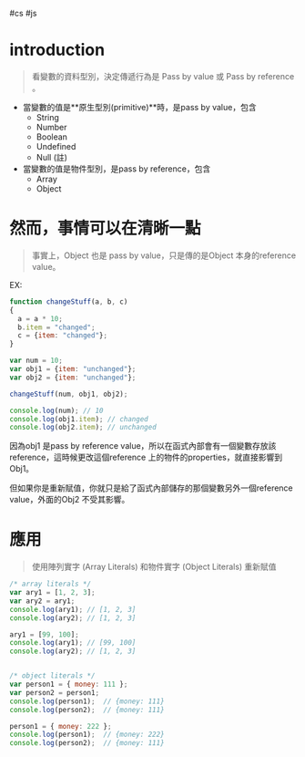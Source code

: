 #cs #js

# introduction
> 看變數的資料型別，決定傳遞行為是 Pass by value 或 Pass by reference 。

-   當變數的值是**原生型別(primitive)**時，是pass by value，包含
    -   String
    -   Number
    -   Boolean
    -   Undefined
    -   Null (註)
-   當變數的值是物件型別，是pass by reference，包含
    -   Array
    -   Object

# 然而，事情可以在清晰一點
> 事實上，Object 也是 pass by value，只是傳的是Object 本身的reference value。

EX: 
```javascript
function changeStuff(a, b, c)
{
  a = a * 10;
  b.item = "changed";
  c = {item: "changed"};
}

var num = 10;
var obj1 = {item: "unchanged"};
var obj2 = {item: "unchanged"};

changeStuff(num, obj1, obj2);

console.log(num); // 10
console.log(obj1.item); // changed
console.log(obj2.item); // unchanged
```
因為obj1 是pass by reference value，所以在函式內部會有一個變數存放該reference，這時候更改這個reference 上的物件的properties，就直接影響到Obj1。

但如果你是重新賦值，你就只是給了函式內部儲存的那個變數另外一個reference value，外面的Obj2 不受其影響。

# 應用
> 使用陣列實字 (Array Literals) 和物件實字 (Object Literals) 重新賦值

```js
/* array literals */
var ary1 = [1, 2, 3];
var ary2 = ary1;
console.log(ary1); // [1, 2, 3]
console.log(ary2); // [1, 2, 3]

ary1 = [99, 100];
console.log(ary1); // [99, 100]
console.log(ary2); // [1, 2, 3]


/* object literals */
var person1 = { money: 111 };
var person2 = person1;
console.log(person1);  // {money: 111}
console.log(person2);  // {money: 111}

person1 = { money: 222 };
console.log(person1);  // {money: 222}
console.log(person2);  // {money: 111}
```